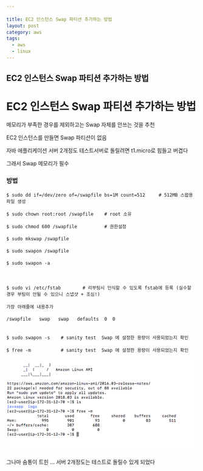 ```yaml
---

title: EC2 인스턴스 Swap 파티션 추가하는 방법
layout: post 
category: aws 
tags: 
  - aws
  - linux
---
```


EC2 인스턴스 Swap 파티션 추가하는 방법
---------------------------------------------

# EC2 인스턴스 Swap 파티션 추가하는 방법

메모리가 부족한 경우를 제외하고는 Swap 자체를 안쓰는 것을 추천 

EC2 인스턴스를 만들면 Swap 파티션이 없음 

자바 애플리케이션 서버 2개정도 테스트서버로 돌릴려면 t1.micro로 힘들고 버겹다 

그래서 Swap 메모리가 필수

### 방법

```
$ sudo dd if=/dev/zero of=/swapfile bs=1M count=512     # 512MB 스왑용 파일 생성
   
$ sudo chown root:root /swapfile    # root 소유
   
$ sudo chmod 600 /swapfile          # 권한설정
   
$ sudo mkswap /swapfile
   
$ sudo swapon /swapfile
  
$ sudo swapon -a
  
   
 
$ sudo vi /etc/fstab        # 리부팅시 인식할 수 있도록 fstab에 등록 (실수할 경우 부팅이 안될 수 있으니 스냅샷 + 조심!)
   
가장 아래줄에 내용추가
   
/swapfile   swap   swap   defaults  0  0
   
 
$ sudo swapon -s    # sanity test  Swap 에 설정한 용량이 사용되었는지 확인
   
$ free -m           # sanity test  Swap 에 설정한 용량이 사용되었는지 확인
```

![EC2-SWAP 1](/assets/imgs/2018/03/22/ec2-swap/01.png)

그나마 숨통이 트힌 ... 서버 2개정도는 테스트로 돌릴수 있게 되었다
